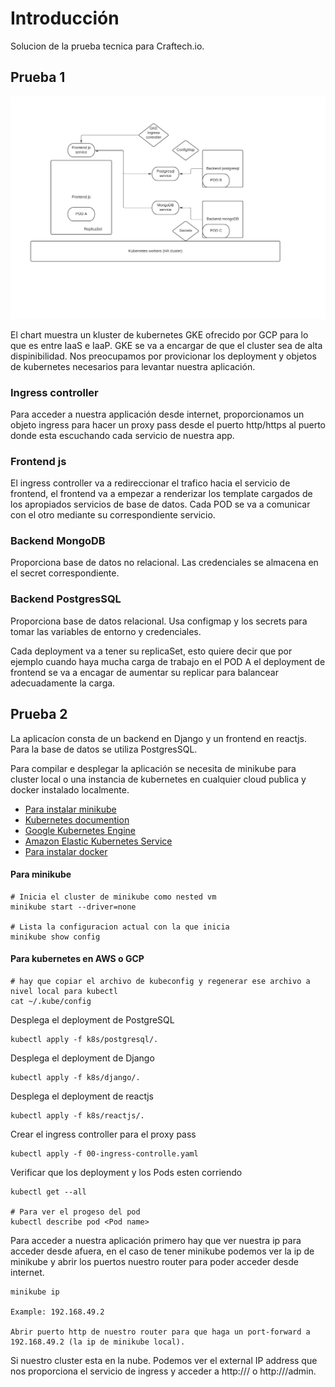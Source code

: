 

# Introducción

Solucion de la prueba tecnica para Craftech.io.

## Prueba 1

![Prueba 1 chart de ejemplo](https://raw.githubusercontent.com/axelluguercio/technical_interview/main/arquitecture.png)

El chart muestra un kluster de kubernetes GKE ofrecido por GCP para lo que es entre IaaS e IaaP.
GKE se va a encargar de que el cluster sea de alta dispinibilidad. Nos preocupamos por provicionar los deployment y objetos de kubernetes necesarios para levantar nuestra aplicación.

### Ingress controller

Para acceder a nuestra applicación desde internet, proporcionamos un objeto ingress para hacer un proxy pass desde el puerto http/https al puerto donde esta escuchando cada servicio de nuestra app.

### Frontend js

El ingress controller va a redireccionar el trafico hacia el servicio de frontend, el frontend va a empezar a renderizar los template cargados de los apropiados servicios de base de datos. Cada POD se va a comunicar con el otro mediante su correspondiente servicio.

### Backend MongoDB

Proporciona base de datos no relacional. Las credenciales se almacena en el secret correspondiente.

### Backend PostgresSQL

Proporciona base de datos relacional. Usa configmap y los secrets para tomar las variables de entorno y credenciales.

Cada deployment va a tener su replicaSet, esto quiere decir que por ejemplo cuando haya mucha carga de trabajo en el POD A el deployment de frontend se va a encagar de aumentar su replicar para balancear adecuadamente la carga.

## Prueba 2

La aplicacíon consta de un backend en Django y un frontend en reactjs. Para la base de datos se utiliza PostgresSQL.

Para compilar e desplegar la aplicación se necesita de minikube para cluster local o una instancia de kubernetes en cualquier cloud publica y docker instalado localmente.

- [Para instalar minikube](https://minikube.sigs.k8s.io/docs/start/)
- [Kubernetes documention](https://kubernetes.io/es/)
- [Google Kubernetes Engine](https://cloud.google.com/kubernetes-engine?hl=es/)
- [Amazon Elastic Kubernetes Service](https://aws.amazon.com/eks/)
- [Para instalar docker](https://docs.docker.com/)

#### Para minikube

```
# Inicia el cluster de minikube como nested vm
minikube start --driver=none

# Lista la configuracion actual con la que inicia
minikube show config
```

#### Para kubernetes en AWS o GCP

```
# hay que copiar el archivo de kubeconfig y regenerar ese archivo a nivel local para kubectl
cat ~/.kube/config

```

Desplega el deployment de PostgreSQL 

```
kubectl apply -f k8s/postgresql/.

```

Desplega el deployment de Django

```
kubectl apply -f k8s/django/.

```

Desplega el deployment de reactjs

```
kubectl apply -f k8s/reactjs/.

```

Crear el ingress controller para el proxy pass

```
kubectl apply -f 00-ingress-controlle.yaml

```

Verificar que los deployment y los Pods esten corriendo

```
kubectl get --all

# Para ver el progeso del pod
kubectl describe pod <Pod name>

```

Para acceder a nuestra aplicación primero hay que ver nuestra ip para acceder desde afuera, en el caso de tener minikube podemos ver la ip de minikube y abrir los puertos nuestro router para poder acceder desde internet.

```
minikube ip

Example: 192.168.49.2

Abrir puerto http de nuestro router para que haga un port-forward a 192.168.49.2 (la ip de minikube local).

```

Si nuestro cluster esta en la nube. Podemos ver el external IP address que nos proporciona el servicio de ingress y acceder a http://<ingress-ip>/ o http://<ingress-ip>/admin.




